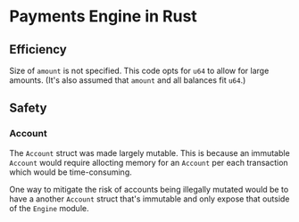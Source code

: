 # Payments Engine in Rust

## Efficiency

Size of `amount` is not specified. This code opts for `u64` to allow for large amounts. (It's also assumed that `amount` and all balances fit `u64`.)

## Safety

### Account

The `Account` struct was made largely mutable. This is because an immutable `Account` would require allocting memory for an `Account` per each transaction which would be time-consuming.

One way to mitigate the risk of accounts being illegally mutated would be to have a another `Account` struct that's immutable and only expose that outside of the `Engine` module.
